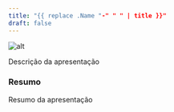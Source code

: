 ```yaml
---
title: "{{ replace .Name "-" " " | title }}"
draft: false
---
```


![alt](https://via.placeholder.com/1280x720)

Descrição da apresentação

### Resumo

Resumo da apresentação
